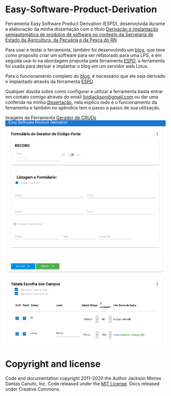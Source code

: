 # Easy-Software-Product-Derivation

Ferramenta Easy Software Product Derivation (ESPD), desenvolvida durante a elaboração da minha dissertação com o título [Derivação e implantação semiautomática de produtos de software no contexto da Secretaria de Estado da Agricultura, da Pecuária e da Pesca do RN](https://repositorio.ufrn.br/jspui/handle/123456789/26737)

Para usar e testar a ferramenta, também foi desenvolvido um [blog](https://github.com/lordjack/bloglps), que teve como proposito criar um software para ser refatorado para uma LPS, e em seguida usa-lo na abordagem proposta pela ferramenta [ESPD](https://github.com/lordjack/easy-software-product-derivation), a ferramenta foi usada para derivar e implantar o blog em um servidor web Linux.

Para o funcionamento completo do [blog](https://github.com/lordjack/bloglps), é necessário que ele seja derivado e implantado através da ferramenta [ESPD](https://github.com/lordjack/easy-software-product-derivation). 

Qualquer dúvida sobre como configurar e utilizar a ferramenta basta entrar em contato comigo através do email [lordjackson@gmail.com](mailto:lordjackson@gmail.com) ou dar uma conferida na minha [dissertação](https://repositorio.ufrn.br/jspui/handle/123456789/26737), nela explico todo é o funcionamento da ferramenta e também no apêndice tem o passo a passo de sua utilização.


Imagens da Ferramenta
[Gerador de CRUDs](#anchors-in-markdown)
![Tela do Gerador_de código-Fonte_com_opções](https://github.com/lordjack/easy-software-product-derivation/blob/master/img/tela_do_gerador_de_codigo_fonte_com_opcoes.png)

# Copyright and license

Code and documentation copyright 2011–2020 the Author Jackson Meires Dantas Canuto, Inc. Code released under the [MIT License](https://github.com/lordjack/easy-software-product-derivation/blob/master/LICENSE). Docs released under Creative Commons.
